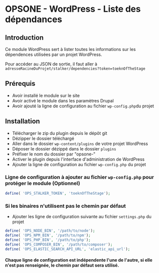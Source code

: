 # OPSONE - WordPress - Liste des dépendances

## Introduction
Ce module WordPress sert à lister toutes les informations sur les dépendences utilisées par un projet WordPress.

Pour accéder au JSON de sortie, il faut aller à `adresseRacineDuProjet/stalker/dependencies?token=toeknOfTheStage`

## Prérequis
- Avoir installé le module sur le site
- Avoir activé le module dans les paramètres Drupal
- Avoir ajouté la ligne de configuration au fichier `wp-config.php`du projet

## Installation
- Télécharger le zip du plugin depuis le dépôt git
- Dézipper le dossier téléchargé
- Aller dans le dossier `wp-content/plugins` de votre projet WordPress
- Déposer le dossier dézippé dans le dossier `plugins`
- Préfixer le nom du dossier par "opsone-"
- Activer le plugin depuis l'interface d'administration de WordPress
- Ajouter la ligne de configuration au fichier `wp-config.php` du projet

### Ligne de configuration à ajouter au fichier `wp-config.php` pour protéger le module (Optionnel)
```php
define( 'OPS_STALKER_TOKEN', 'toeknOfTheStage');
```

### Si les binaires n'utilisent pas le chemin par défaut
- Ajouter les ligne de configuration suivante au fichier `settings.php` du projet
```php
define( 'OPS_NODE_BIN', '/path/to/node');
define( 'OPS_NPM_BIN', '/path/to/npm');
define( 'OPS_PHP_BIN', '/path/to/php');
define( 'OPS_COMPOSER_BIN', '/path/to/composer');
define( 'OPS_ELASTIC_SEARCH_API_URL', 'elastic_api_url');
```

#### Chaque ligne de configuration est indépendente l'une de l'autre, si elle n'est pas renseignée, le chemin par défaut sera utilisé.
